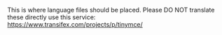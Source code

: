 This is where language files should be placed. Please DO NOT translate these directly use this service: https://www.transifex.com/projects/p/tinymce/